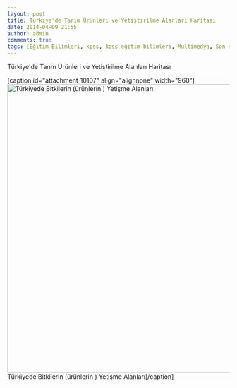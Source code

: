 ```yaml
---
layout: post
title: Türkiye'de Tarım Ürünleri ve Yetiştirilme Alanları Haritası
date: 2014-04-09 21:55
author: admin
comments: true
tags: [Eğitim Bilimleri, kpss, kpss eğitim bilimleri, Multimedya, Son Konular, tarım, türkiye, Türkiye tarım ürünleri]
---
```

Türkiye'de Tarım Ürünleri ve Yetiştirilme Alanları Haritası

[caption id="attachment_10107" align="alignnone" width="960"]<a href="http://egitimvaktim.com/turkiyede-tarim-urunleri-ve-yetistirilme-alanlari-haritasi/turkiyede-bitkilerin-urunlerin-yetisme-alanlari" rel="attachment wp-att-10107"><img class="size-full wp-image-10107" alt="Türkiyede Bitkilerin (ürünlerin ) Yetişme Alanları" src="http://egitimvaktim.com/dosyalar/2014/04/Türkiyede-Bitkilerin-ürünlerin-Yetişme-Alanları.jpg" width="960" height="655" /></a> Türkiyede Bitkilerin (ürünlerin ) Yetişme Alanları[/caption]

